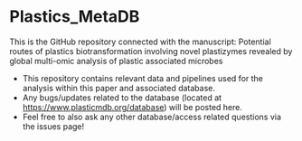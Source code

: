 # Plastics_MetaDB

This is the GitHub repository connected with the manuscript: 
Potential routes of plastics biotransformation involving novel plastizymes revealed by global multi-omic analysis of plastic associated microbes

* This repository contains relevant data and pipelines used for the analysis within this paper and associated database.
* Any bugs/updates related to the database (located at https://www.plasticmdb.org/database) will be posted here.
* Feel free to also ask any other database/access related questions via the issues page!
